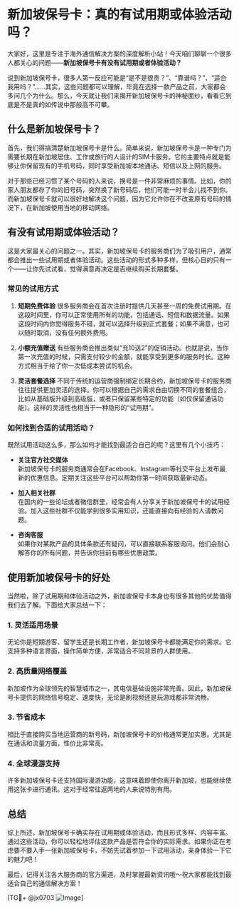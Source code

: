 # 新加坡保号卡：真的有试用期或体验活动吗？

大家好，这里是专注于海外通信解决方案的深度解析小站！今天咱们聊聊一个很多人都关心的问题——**新加坡保号卡有没有试用期或者体验活动？**

说到新加坡保号卡，很多人第一反应可能是“是不是很贵？”、“靠谱吗？”、“适合我用吗？”……其实，这些问题都可以理解，毕竟在选择一款产品之前，大家都会多问几个为什么。那么，今天就让我们来揭开新加坡保号卡的神秘面纱，看看它到底是不是真的如传说中那般高不可攀。

## 什么是新加坡保号卡？

首先，我们得搞清楚新加坡保号卡是什么。简单来说，新加坡保号卡是一种专门为需要长期在新加坡居住、工作或旅行的人设计的SIM卡服务。它的主要特点就是能够让你保留现有的手机号码，同时享受新加坡本地通话、短信以及上网的服务。

对于那些已经习惯了某个号码的人来说，换号是一件非常麻烦的事情。比如，你的家人朋友都存了你的旧号码，突然换了新号码后，他们可能一时半会儿找不到你。而新加坡保号卡就可以很好地解决这个问题，因为它允许你在不改变原有号码的情况下，在新加坡使用当地的移动网络。

## 有没有试用期或体验活动？

这是大家最关心的问题之一。其实，新加坡保号卡的服务商们为了吸引用户，通常都会推出一些试用期或者体验活动。这些活动的形式多种多样，但核心目的只有一个——让你先试试看，觉得满意再决定是否继续购买长期套餐。

### 常见的试用方式

1. **短期免费体验**
   很多服务商会在首次注册时提供几天甚至一周的免费试用期。在这段时间里，你可以正常使用所有的功能，包括通话、短信和数据流量。如果这段时间内你觉得服务不错，就可以选择升级到正式套餐；如果不满意，也可以随时取消，没有任何额外费用。

2. **小额充值赠送**
   有些服务商会推出类似“充10送2”的促销活动。也就是说，当你第一次充值的时候，只需支付较少的金额，就能享受到更多的服务时长。这种方式相当于给了你一次低成本尝试的机会。

3. **灵活套餐选择**
   不同于传统的运营商强制绑定长期合约，新加坡保号卡的服务商往往提供更加灵活的选择。你可以根据自己的需求自由切换不同的套餐组合，比如从基础版升级到高级版，或者只保留某些特定的功能（如仅保留通话功能）。这样的灵活性也相当于一种隐形的“试用期”。

### 如何找到合适的试用活动？

既然试用活动这么多，那么如何才能找到最适合自己的呢？这里有几个小技巧：

- **关注官方社交媒体**  
  新加坡保号卡的服务商通常会在Facebook、Instagram等社交平台上发布最新的优惠信息。定期关注这些平台可以帮助你第一时间获取最新动态。

- **加入相关社群**  
  在国内的一些论坛或者微信群里，经常会有人分享关于新加坡保号卡的试用经验。加入这些社群不仅能学到很多实用知识，还能直接向有经验的人请教问题。

- **咨询客服**  
  如果你对某款产品的具体条款还有疑问，可以直接联系客服询问。他们会耐心解答你的所有问题，并告诉你目前有哪些优惠政策。

## 使用新加坡保号卡的好处

当然啦，除了试用期和体验活动之外，新加坡保号卡本身也有很多其他的优势值得我们去了解。下面给大家总结一下：

### 1. 灵活适用场景
无论你是短期游客、留学生还是长期工作者，新加坡保号卡都能满足你的需求。它支持多种语言界面，操作简单方便，非常适合不同背景的人群使用。

### 2. 高质量网络覆盖
新加坡作为全球领先的智慧城市之一，其电信基础设施非常完善。因此，新加坡保号卡提供的网络信号稳定、速度快，无论是刷视频还是玩游戏都非常流畅。

### 3. 节省成本
相比于直接购买当地运营商的新号码，新加坡保号卡的价格通常更加实惠。尤其是在通话和流量方面，性价比非常高。

### 4. 全球漫游支持
许多新加坡保号卡还支持国际漫游功能，这意味着即使你离开新加坡，也能继续使用这张卡进行通讯。这对于经常往返两地的人来说特别有用。

## 总结

综上所述，新加坡保号卡确实存在试用期或体验活动，而且形式多样、内容丰富。通过这些活动，你可以轻松地评估这款产品是否符合你的实际需求。如果你正在考虑要不要入手一张新加坡保号卡，不妨先试着参加一下试用活动，亲身体验一下它的魅力吧！

最后，记得关注各大服务商的官方渠道，及时掌握最新资讯哦～祝大家都能找到最适合自己的通信解决方案！

[TG💪+ @jx0703 ![Image](https://github.com/user-attachments/assets/dbca1d08-cadb-493c-b0ec-ad6f7a83f270)]